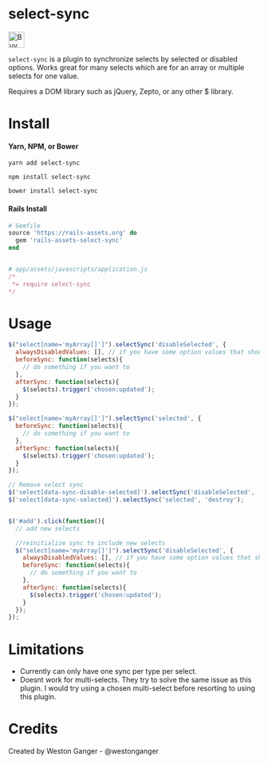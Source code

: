 # select-sync
<a href='https://ko-fi.com/A5071NK' target='_blank'><img height='32' style='border:0px;height:32px;' src='https://az743702.vo.msecnd.net/cdn/kofi1.png?v=a' border='0' alt='Buy Me a Coffee' /></a> 

`select-sync` is a plugin to synchronize selects by selected or disabled options. Works great for many selects which are for an array or multiple selects for one value.

Requires a DOM library such as jQuery, Zepto, or any other $ library.

# Install

#### Yarn, NPM, or Bower
```
yarn add select-sync

npm install select-sync

bower install select-sync
```

#### Rails Install
```ruby
# Gemfile
source 'https://rails-assets.org' do
  gem 'rails-assets-select-sync'
end


# app/assets/javascripts/application.js
/*
 *= require select-sync
*/
```

# Usage
```javascript
$("select[name='myArray[]']").selectSync('disableSelected', {
  alwaysDisabledValues: [], // if you have some option values that should always stay disabled
  beforeSync: function(selects){
    // do something if you want to 
  },
  afterSync: function(selects){
    $(selects).trigger('chosen:updated');
  }
});

$("select[name='myArray[]']").selectSync('selected', {
  beforeSync: function(selects){
    // do something if you want to 
  },
  afterSync: function(selects){
    $(selects).trigger('chosen:updated');
  }
});

// Remove select sync
$('select[data-sync-disable-selected]').selectSync('disableSelected', 'destroy');
$('select[data-sync-selected]').selectSync('selected', 'destroy');


$('#add').click(function(){
  // add new selects

  //reinitialize sync to include new selects
  $("select[name='myArray[]']").selectSync('disableSelected', {
    alwaysDisabledValues: [], // if you have some option values that should always stay disabled
    beforeSync: function(selects){
      // do something if you want to 
    },
    afterSync: function(selects){
      $(selects).trigger('chosen:updated');
    }
  });
});
```

# Limitations

* Currently can only have one sync per type per select.
* Doesnt work for multi-selects. They try to solve the same issue as this plugin. I would try using a chosen multi-select before resorting to using this plugin.

# Credits
Created by Weston Ganger - @westonganger

